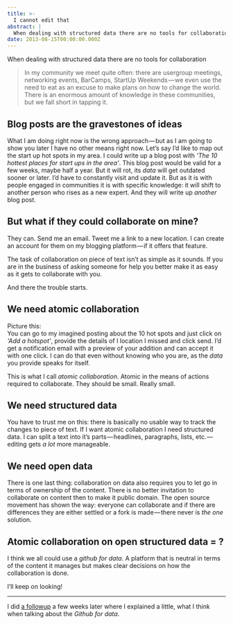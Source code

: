 ```yaml
---
title: >-
  I cannot edit that
abstract: |
  When dealing with structured data there are no tools for collaboration
date: 2013-08-15T00:00:00.000Z
---
```


When dealing with structured data there are no tools for collaboration

> In my community we meet quite often: there are usergroup meetings, networking
> events, BarCamps, StartUp Weekends — we even use the need to eat as an excuse
> to make plans on how to change the world. There is an enormous amount of
> knowledge in these communities, but we fall short in tapping it.

## Blog posts are the gravestones of ideas

What I am doing right now is the wrong approach — but as I am going to show you
later I have no other means right now. Let’s say I’d like to map out the start
up hot spots in my area. I could write up a blog post with _'The 10 hottest
places for start ups in the area'_. This blog post would be valid for a few
weeks, maybe half a year. But it will rot, its _data_ will get outdated sooner
or later. I’d have to constantly visit and update it. But as it is with people
engaged in communities it is with specific knowledge: it will shift to another
person who rises as a new expert. And they will write up _another_ blog post.

## But what if they could collaborate on mine?

They can. Send me an email. Tweet me a link to a new location. I can create an
account for them on my blogging platform — if it offers that feature.

The task of collaboration on piece of text isn’t as simple as it sounds. If you
are in the business of asking someone for help you better make it as easy as it
gets to collaborate with you.

And there the trouble starts.

## We need atomic collaboration

Picture this:  
You can go to my imagined posting about the 10 hot spots and just click on _'Add
a hotspot'_, provide the details of I location I missed and click send. I’d get
a notification email with a preview of your addition and can accept it with one
click. I can do that even without knowing who you are, as the _data_ you provide
speaks for itself.

This is what I call _atomic collaboration_. Atomic in the means of actions
required to collaborate. They should be small. Really small.

## We need structured data

You have to trust me on this: there is basically no usable way to track the
changes to piece of text. If I want atomic collaboration I need structured data.
I can split a text into it’s parts — headlines, paragraphs, lists,
etc. — editing gets _a lot_ more manageable.

## We need open data

There is one last thing: collaboration on data also requires you to let go in
terms of ownership of the content. There is no better invitation to collaborate
on content then to make it public domain. The open source movement has shown the
way: everyone can collaborate and if there are differences they are either
settled or a fork is made — there never is _the one_ solution.

## Atomic collaboration on open structured data = ?

I think we all could use a _github for data_. A platform that is neutral in
terms of the content it manages but makes clear decisions on how the
collaboration is done.

I’ll keep on looking!

---

I did [a followup](./just-edit-it) a few weeks later where I explained a little,
what I think when talking about the _Github for data_.
